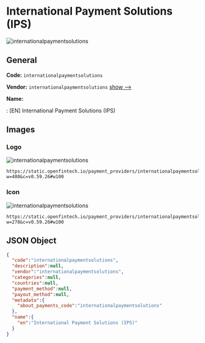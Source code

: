 
# International Payment Solutions (IPS) 
![internationalpaymentsolutions](https://static.openfintech.io/payment_providers/internationalpaymentsolutions/logo.svg?w=400&c=v0.59.26#w100)  

## General 
 
**Code:** `internationalpaymentsolutions` 
 
**Vendor:** `internationalpaymentsolutions` [show -->](/vendors/internationalpaymentsolutions/) 
 
**Name:** 
 
:	[EN] International Payment Solutions (IPS) 
 

## Images 

### Logo 
 
![internationalpaymentsolutions](https://static.openfintech.io/payment_providers/internationalpaymentsolutions/logo.svg?w=400&c=v0.59.26#w100)  

```
https://static.openfintech.io/payment_providers/internationalpaymentsolutions/logo.svg?w=400&c=v0.59.26#w100
```  

### Icon 
 
![internationalpaymentsolutions](https://static.openfintech.io/payment_providers/internationalpaymentsolutions/icon.svg?w=278&c=v0.59.26#w100)  

```
https://static.openfintech.io/payment_providers/internationalpaymentsolutions/icon.svg?w=278&c=v0.59.26#w100
```  

## JSON Object 

```json
{
  "code":"internationalpaymentsolutions",
  "description":null,
  "vendor":"internationalpaymentsolutions",
  "categories":null,
  "countries":null,
  "payment_method":null,
  "payout_method":null,
  "metadata":{
    "about_payments_code":"internationalpaymentsolutions"
  },
  "name":{
    "en":"International Payment Solutions (IPS)"
  }
}
```  
